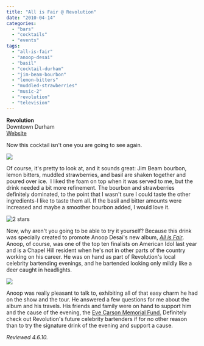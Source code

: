 ```yaml
---
title: "All is Fair @ Revolution"
date: "2010-04-14"
categories: 
  - "bars"
  - "cocktails"
  - "events"
tags: 
  - "all-is-fair"
  - "anoop-desai"
  - "basil"
  - "cocktail-durham"
  - "jim-beam-bourbon"
  - "lemon-bitters"
  - "muddled-strawberries"
  - "music-2"
  - "revolution"
  - "television"
---
```


**Revolution**\
Downtown Durham\
[Website](http://www.revolutionrestaurant.com/Revolution_Durham/Menus.html)

Now this cocktail isn't one you are going to see again.

![](http://www.thegourmez.com/gourmez/photos/allisfair.JPG)

Of course, it's pretty to look at, and it sounds great: Jim Beam bourbon, lemon bitters, muddled strawberries, and basil are shaken together and poured over ice.  I liked the foam on top when it was served to me, but the drink needed a bit more refinement. The bourbon and strawberries definitely dominated, to the point that I wasn't sure I could taste the other ingredients-I like to taste them all. If the basil and bitter amounts were increased and maybe a smoother bourbon added, I would love it.

![2 stars](http://s3.amazonaws.com/thegourmez-wpmedia/2009/02/rating_chicken11.gif "rating_chicken11")

Now, why aren't you going to be able to try it yourself? Because this drink was specially created to promote Anoop Desai's new album, [_All is Fair_](http://www.anoopdesai.com/). Anoop, of course, was one of the top ten finalists on American Idol last year and is a Chapel Hill resident when he's not in other parts of the country working on his career. He was on hand as part of Revolution's local celebrity bartending evenings, and he bartended looking only mildly like a deer caught in headlights.

![](http://www.thegourmez.com/gourmez/photos/anoopdesai.jpg)

Anoop was really pleasant to talk to, exhibiting all of that easy charm he had on the show and the tour. He answered a few questions for me about the album and his travels. His friends and family were on hand to support him and the cause of the evening, the [Eve Carson Memorial Fund.](http://universityrelations.unc.edu/alert/carson/carsonfund.html) Definitely check out Revolution's future celebrity bartenders if for no other reason than to try the signature drink of the evening and support a cause.

_Reviewed 4.6.10._

